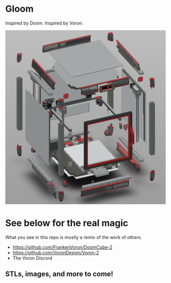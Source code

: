 # Gloom
Inspired by Doom. Inspired by Voron.

![Photo 5](Images/exploded.png?raw=true "Photo 5")

# See below for the real magic
What you see in this repo is mostly a remix of the work of others.

- https://github.com/FrankenVoron/DoomCube-2
- https://github.com/VoronDesign/Voron-2
- The Voron Discord

## STLs, images, and more to come!